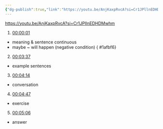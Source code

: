 ```yaml
---
{"dg-publish":true,"link":"https://youtu.be/AnjKaxpRvcA?si=Cr1JPllnEDHDMwhm","permalink":"/Japanese/文法/Japanese－N2 grammar -～かねない/","dgPassFrontmatter":true}
---
```


https://youtu.be/AnjKaxpRvcA?si=Cr1JPllnEDHDMwhm


1. [00:00:01](https://www.youtube.com/watch?v=AnjKaxpRvcA&t=1#t=1.08) 
- meaning & sentence continuous
- maybe ~ will happen (negative condition)
{ #1afbf6}


2. [00:03:37](https://www.youtube.com/watch?v=AnjKaxpRvcA&t=218#t=03:37.57) 
- example sentences

3. [00:04:14](https://www.youtube.com/watch?v=AnjKaxpRvcA&t=254#t=04:14.20) 
- conversation

4. [00:04:47](https://www.youtube.com/watch?v=AnjKaxpRvcA&t=287#t=04:47.45) 
- exercise

5. [00:05:06](https://www.youtube.com/watch?v=AnjKaxpRvcA&t=307#t=05:06.99) 
- answer